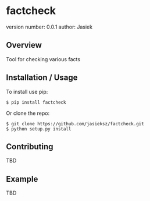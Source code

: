 factcheck
===============================

version number: 0.0.1
author: Jasiek

Overview
--------

Tool for checking various facts

Installation / Usage
--------------------

To install use pip:

    $ pip install factcheck


Or clone the repo:

    $ git clone https://github.com/jasieksz/factcheck.git
    $ python setup.py install
    
Contributing
------------

TBD

Example
-------

TBD